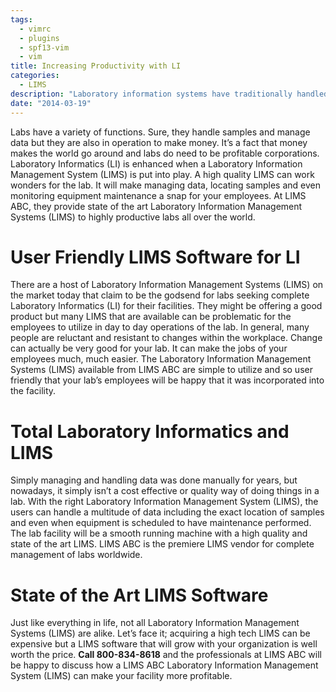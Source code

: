 ```yaml
---
tags:
  - vimrc
  - plugins
  - spf13-vim
  - vim
title: Increasing Productivity with LI
categories:
  - LIMS
description: "Laboratory information systems have traditionally handled only the management and "
date: "2014-03-19"
---
```


Labs have a variety of functions. Sure, they handle samples and manage data but they are also in operation to make money. It’s a fact that money makes the world go around and labs do need to be profitable corporations. Laboratory Informatics (LI) is enhanced when a Laboratory Information Management System (LIMS) is put into play. A high quality LIMS can work wonders for the lab. It will make managing data, locating samples and even monitoring equipment maintenance a snap for your employees. At LIMS ABC, they provide state of the art Laboratory Information Management Systems (LIMS) to highly productive labs all over the world.

 

# User Friendly LIMS Software for LI

There are a host of Laboratory Information Management Systems (LIMS) on the market today that claim to be the godsend for labs seeking complete Laboratory Informatics (LI) for their facilities. They might be offering a good product but many LIMS that are available can be problematic for the employees to utilize in day to day operations of the lab. In general, many people are reluctant and resistant to changes within the workplace. Change can actually be very good for your lab. It can make the jobs of your employees much, much easier. The Laboratory Information Management Systems (LIMS) available from LIMS ABC are simple to utilize and so user friendly that your lab’s employees will be happy that it was incorporated into the facility.

# Total Laboratory Informatics and LIMS

Simply managing and handling data was done manually for years, but nowadays, it simply isn’t a cost effective or quality way of doing things in a lab. With the right Laboratory Information Management System (LIMS), the users can handle a multitude of data including the exact location of samples and even when equipment is scheduled to have maintenance performed. The lab facility will be a smooth running machine with a high quality and state of the art LIMS. LIMS ABC is the premiere LIMS vendor for complete management of labs worldwide.

# State of the Art LIMS Software

Just like everything in life, not all Laboratory Information Management Systems (LIMS) are alike. Let’s face it; acquiring a high tech LIMS can be expensive but a LIMS software that will grow with your organization is well worth the price. **Call 800-834-8618** and the professionals at LIMS ABC will be happy to discuss how a LIMS ABC Laboratory Information Management System (LIMS) can make your facility more profitable.